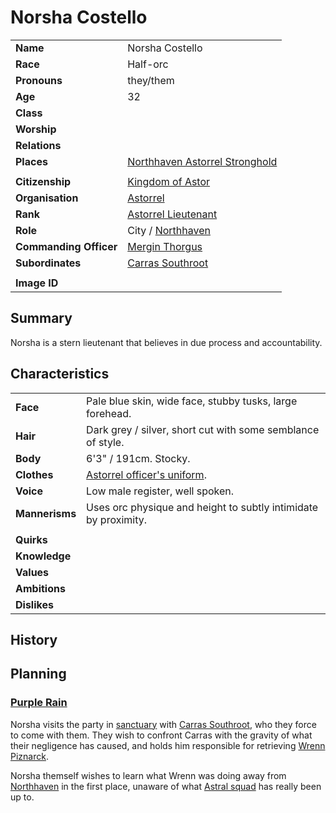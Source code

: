 # Norsha Costello

| | |
| --- | --- |
| **Name** | Norsha Costello | character.3
| **Race** | Half-orc |
| **Pronouns** | they/them |
| **Age** | 32 |
| **Class** | |
| **Worship** | |
| **Relations** | |
| **Places** | [Northhaven Astorrel Stronghold](../places/strongholds/northhaven-astorrel-stronghold.md) |
| | |
| **Citizenship** | [Kingdom of Astor](../civilisations/kingdom-of-astor/README.md) |
| **Organisation** | [Astorrel](../civilisations/kingdom-of-astor/organisations/astorrel/astorrel.md) |
| **Rank** | [Astorrel Lieutenant](../civilisations/kingdom-of-astor/organisations/astorrel/ranks/5-lieutenant.md) |
| **Role** | City / [Northhaven](../places/cities/northhaven.md) |
| **Commanding Officer** | [Mergin Thorgus](mergin-thorgus.md) |
| **Subordinates** | [Carras Southroot](carras-southroot.md) |
|||
| **Image ID** | |

## Summary

Norsha is a stern lieutenant that believes in due process and accountability.

## Characteristics

| | |
| --- | --- |
| **Face** | Pale blue skin, wide face, stubby tusks, large forehead. | characteristics.2
| **Hair** | Dark grey / silver, short cut with some semblance of style. |
| **Body** | 6'3" / 191cm. Stocky. |
| **Clothes** | [Astorrel officer's uniform](../civilisations/kingdom-of-astor/organisations/astorrel/uniforms/astorrel-officers-uniform.md). |
| **Voice** | Low male register, well spoken. |
| **Mannerisms** | Uses orc physique and height to subtly intimidate by proximity. |
| | |
| **Quirks** | |
| **Knowledge** | |
| **Values** | |
| **Ambitions** | |
| **Dislikes** | |

## History

## Planning

### [Purple Rain](../../campaigns/purple-rain/purple-rain.md)

Norsha visits the party in [sanctuary](../civilisations/kingdom-of-astor/organisations/astorrel/sanctuary.md) with [Carras Southroot](carras-southroot.md), who they force to come with them. They wish to confront Carras with the gravity of what their negligence has caused, and holds him responsible for retrieving [Wrenn Piznarck](wrenn-piznarck.md).

Norsha themself wishes to learn what Wrenn was doing away from [Northhaven](../places/cities/northhaven.md) in the first place, unaware of what [Astral squad](../civilisations/kingdom-of-astor/organisations/astorrel/squads/astral.md) has really been up to.
